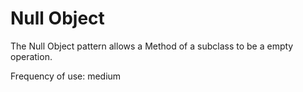# Null Object

The Null Object pattern allows a Method of a subclass to be a empty operation.

Frequency of use: medium